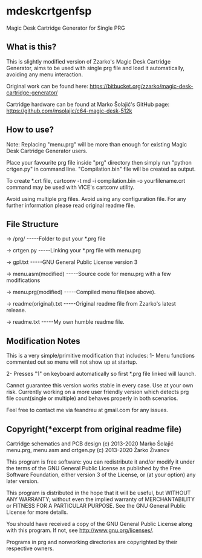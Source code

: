 # mdeskcrtgenfsp
Magic Desk Cartridge Generator for Single PRG

What is this?
-------------

This is slightly modified version of Zzarko's Magic Desk Cartridge Generator, aims to be used with single prg file and load it automatically, avoiding any menu interaction. 

Original work can be found here: 
https://bitbucket.org/zzarko/magic-desk-cartridge-generator/

Cartridge hardware can be found at Marko Šolajić's GitHub page:
https://github.com/msolajic/c64-magic-desk-512k



How to use?
-----------

Note: Replacing "menu.prg" will be more than enough for existing Magic Desk Cartridge Generator users.  

Place your favourite prg file inside "prg" directory then simply run "python crtgen.py" in command line. "Compilation.bin" file will be created as output.

To create *.crt file,
cartconv -t md -i compilation.bin -o yourfilename.crt
command may be used with VICE's cartconv utility.

Avoid using multiple prg files.
Avoid using any configuration file.
For any further information please read original readme file.
 

File Structure
--------------

-> /prg/ 
-----Folder to put your *.prg file

-> crtgen.py
-----Linking your *.prg file with menu.prg

-> gpl.txt
-----GNU General Public License version 3

-> menu.asm(modified)
-----Source code for menu.prg with a few modifications

-> menu.prg(modified)
-----Compiled menu file(see above). 

-> readme(original).txt
-----Original readme file from Zzarko's latest release.

-> readme.txt
-----My own humble readme file. 



Modification Notes
------------------

This is a very simple/primitive modification that includes:
1- Menu functions commented out so menu will not show up at startup.  

2- Presses "1" on keyboard automatically so first *.prg file linked will launch. 

Cannot guarantee this version works stable in every case. Use at your own risk. Currently working on a more user friendly version which detects prg file count(single or multiple) and behaves properly in both scenarios.   

Feel free to contact me via feandreu at gmail.com for any issues.


  

Copyright(*excerpt from original readme file)
---------

  
Cartridge schematics and PCB design (c) 2013-2020 Marko Šolajić
menu.prg, menu.asm and crtgen.py (c) 2013-2020 Žarko Živanov

This program is free software: you can redistribute it and/or modify
it under the terms of the GNU General Public License as published by
the Free Software Foundation, either version 3 of the License, or
(at your option) any later version.

This program is distributed in the hope that it will be useful,
but WITHOUT ANY WARRANTY; without even the implied warranty of
MERCHANTABILITY or FITNESS FOR A PARTICULAR PURPOSE.  See the
GNU General Public License for more details.

You should have received a copy of the GNU General Public License
along with this program.  If not, see <http://www.gnu.org/licenses/>.


Programs in prg and nonworking directories are copyrighted by their respective owners.
